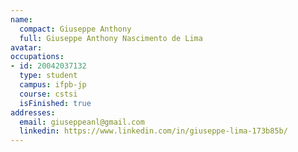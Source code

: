 ```yaml
---
name:
  compact: Giuseppe Anthony
  full: Giuseppe Anthony Nascimento de Lima
avatar:
occupations:
- id: 20042037132
  type: student
  campus: ifpb-jp
  course: cstsi
  isFinished: true
addresses:
  email: giuseppeanl@gmail.com
  linkedin: https://www.linkedin.com/in/giuseppe-lima-173b85b/
---
```

